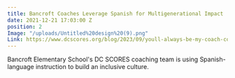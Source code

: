 ```yaml
---
title: Bancroft Coaches Leverage Spanish for Multigenerational Impact
date: 2021-12-21 17:03:00 Z
position: 2
Image: "/uploads/Untitled%20design%20(9).png"
Link: https://www.dcscores.org/blog/2023/09/youll-always-be-my-coach-coaches-leverage-spanish-for-multigenerational-impact-at-bancroft-elementary
---
```


Bancroft Elementary School's DC SCORES coaching team is using Spanish-language instruction to build an inclusive culture.
